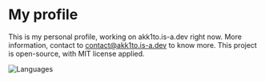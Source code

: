 # My profile
This is my personal profile, working on akk1to.is-a.dev right now. More information, contact to contact@akk1to.is-a.dev to know more. This project is open-source, with MIT license applied.

![Languages](https://skillicons.dev/icons?i=html,css,js)
